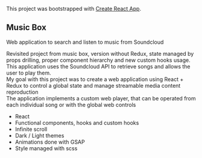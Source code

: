 This project was bootstrapped with [Create React App](https://github.com/facebook/create-react-app).

## Music Box

Web application to search and listen to music from Soundcloud

Revisited project from music box, version without Redux, state managed by props drilling, proper component hierarchy and new custom hooks usage. <br /> 
This application uses the Soundcloud API to retrieve songs and allows the user to play them.<br />
My goal with this project was to create a web application using React + Redux to control a global state and manage streamable media content reproduction<br />
The application implements a custom web player, that can be operated from each individual song or with the global web controls <br />

- React
- Functional components, hooks and custom hooks
- Infinite scroll
- Dark / Light themes
- Animations done with GSAP
- Style managed with scss



